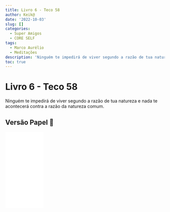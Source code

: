 ```yaml
---
title: Livro 6 - Teco 58
author: Keik@
date: '2022-10-03'
slug: []
categories:
  - Super Amigos
  - CORE SELF
tags:
  - Marco Aurélio
  - Meditações
description: 'Ninguém te impedirá de viver segundo a razão de tua natureza'
toc: true
---
```


# Livro 6 - Teco 58

Ninguém te impedirá de viver segundo a razão de tua natureza e nada te acontecerá contra a razão da natureza comum.

## Versão Papel :book:
<iframe style="width:120px;height:240px;" marginwidth="0" marginheight="0" scrolling="no" frameborder="0" src="//ws-na.amazon-adsystem.com/widgets/q?ServiceVersion=20070822&OneJS=1&Operation=GetAdHtml&MarketPlace=BR&source=ss&ref=as_ss_li_til&ad_type=product_link&tracking_id=mundodekeika-20&language=pt_BR&marketplace=amazon&region=BR&placement=B092FVY4BB&asins=B092FVY4BB&linkId=37c5ec14221f61f811029aa88b520891&show_border=true&link_opens_in_new_window=true"></iframe>